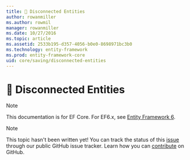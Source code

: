 ```yaml
---
title: 🔧 Disconnected Entities
author: rowanmiller
ms.author: rowmil
manager: rowanmiller
ms.date: 10/27/2016
ms.topic: article
ms.assetid: 2533b195-d357-4056-b0e0-8698971bc3b0
ms.technology: entity-framework
ms.prod: entity-framework-core 
uid: core/saving/disconnected-entities
---
```

# 🔧 Disconnected Entities

> [!NOTE]
> This documentation is for EF Core. For EF6.x, see [Entity Framework 6](../../ef6/index.md).

> [!NOTE]
> This topic hasn't been written yet! You can track the status of this [issue](https://github.com/aspnet/EntityFramework.Docs/issues/126) through our public GitHub issue tracker. Learn how you can [contribute](https://github.com/aspnet/EntityFramework.Docs/blob/master/CONTRIBUTING.md) on GitHub.
